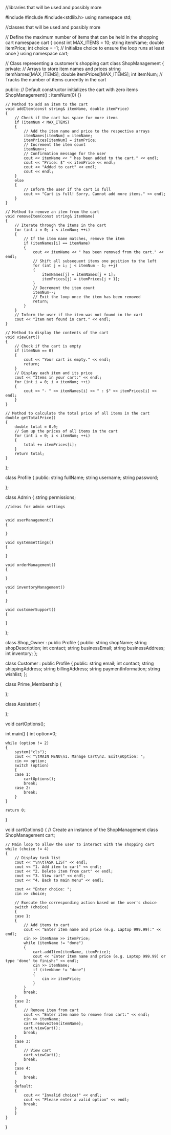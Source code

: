 //libraries that will be used and possibly more


#include<iostream>
#include<string>
#include<stdlib.h>
using namespace std;

//classes that will be used and possibly more

// Define the maximum number of items that can be held in the shopping cart
namespace cart
{
    const int MAX_ITEMS = 10;
    string itemName;
    double itemPrice;
    int choice = -1; // Initialize choice to ensure the loop runs at least once
}
using namespace cart;

// Class representing a customer's shopping cart
class ShopManagement {
private:
    // Arrays to store item names and prices
    string itemNames[MAX_ITEMS];
    double itemPrices[MAX_ITEMS];
    int itemNum; // Tracks the number of items currently in the cart

public:
    // Default constructor initializes the cart with zero items
    ShopManagement() : itemNum(0) {}

    // Method to add an item to the cart
    void addItem(const string& itemName, double itemPrice)
    {
        // Check if the cart has space for more items
        if (itemNum < MAX_ITEMS)
        {
            // Add the item name and price to the respective arrays
            itemNames[itemNum] = itemName;
            itemPrices[itemNum] = itemPrice;
            // Increment the item count
            itemNum++;
            // Confirmation message for the user
            cout << itemName << " has been added to the cart." << endl;
            cout << "Price: $" << itemPrice << endl;
            cout << "Added to cart" << endl;
            cout << endl;
        }
        else
        {
            // Inform the user if the cart is full
            cout << "Cart is full! Sorry, Cannot add more items." << endl;
        }
    }

    // Method to remove an item from the cart
    void removeItem(const string& itemName)
    {
        // Iterate through the items in the cart
        for (int i = 0; i < itemNum; ++i)
        {
            // If the item name matches, remove the item
            if (itemNames[i] == itemName)
            {
                cout << itemName << " has been removed from the cart." << endl;
                // Shift all subsequent items one position to the left
                for (int j = i; j < itemNum - 1; ++j)
                {
                    itemNames[j] = itemNames[j + 1];
                    itemPrices[j] = itemPrices[j + 1];
                }
                // Decrement the item count
                itemNum--;
                // Exit the loop once the item has been removed
                return;
            }
        }
        // Inform the user if the item was not found in the cart
        cout << "Item not found in cart." << endl;
    }

    // Method to display the contents of the cart
    void viewCart()
    {
        // Check if the cart is empty
        if (itemNum == 0)
        {
            cout << "Your cart is empty." << endl;
            return;
        }
        // Display each item and its price
        cout << "Items in your cart:" << endl;
        for (int i = 0; i < itemNum; ++i)
        {
            cout << "- " << itemNames[i] << " : $" << itemPrices[i] << endl;
        }
    }

    // Method to calculate the total price of all items in the cart
    double getTotalPrice()
    {
        double total = 0.0;
        // Sum up the prices of all items in the cart
        for (int i = 0; i < itemNum; ++i)
        {
            total += itemPrices[i];
        }
        return total;
    }
};


class Profile
{
public:
    string fullName;
    string username;
    string password;

};

class Admin
{
    string permissions;

    //ideas for admin settings


    void userManagement()
    {

    }

    void systemSettings()
    {

    }

    void orderManagement()
    {

    }

    void inventoryManagement()
    {

    }

    void customerSupport()
    {

    }
};

class Shop_Owner : public Profile
{
public:
    string shopName;
    string shopDescription;
    int contact;
    string businessEmail;
    string businessAddress;
    int inventory;
};

class Customer : public Profile
{
public:
    string email;
    int contact;
    string shippingAddress;
    string billingAddress;
    string paymentInformation;
    string wishlist;
};

class Prime_Membership
{

};

class Assistant
{

};

void cartOptions();

int main()
{
    int option=0;

    while (option != 2)
    {
        system("cls");
        cout << "\tMAIN MENU\n1. Manage Cart\n2. Exit\nOption: ";
        cin >> option;
        switch (option)
        {
        case 1:
            cartOptions();
            break;
        case 2:
            break;
        }
    }

    return 0;
}

void cartOptions()
{
    // Create an instance of the ShopManagement class
    ShopManagement cart;


    // Main loop to allow the user to interact with the shopping cart
    while (choice != 4)
    {
        // Display task list
        cout << "\n\tTASK LIST" << endl;
        cout << "1. Add item to cart" << endl;
        cout << "2. Delete item from cart" << endl;
        cout << "3. View cart" << endl;
        cout << "4. Back to main menu" << endl;

        cout << "Enter choice: ";
        cin >> choice;

        // Execute the corresponding action based on the user's choice
        switch (choice)
        {
        case 1:
        {
            // Add items to cart
            cout << "Enter item name and price (e.g. Laptop 999.99):" << endl;
            cin >> itemName >> itemPrice;
            while (itemName != "done")
            {
                cart.addItem(itemName, itemPrice);
                cout << "Enter item name and price (e.g. Laptop 999.99) or type 'done' to finish:" << endl;
                cin >> itemName;
                if (itemName != "done")
                {
                    cin >> itemPrice;
                }
            }
            break;
        }
        case 2:
        {
            // Remove item from cart
            cout << "Enter item name to remove from cart:" << endl;
            cin >> itemName;
            cart.removeItem(itemName);
            cart.viewCart();
            break;
        }
        case 3:
        {
            // View cart
            cart.viewCart();
            break;
        }
        case 4:
        {
            break;
        }
        default:
        {
            cout << "Invalid choice!" << endl;
            cout << "Please enter a valid option" << endl;
            break;
        }
        }
    }
}
